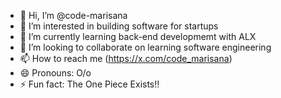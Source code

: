 - 👋 Hi, I’m @code-marisana
- 👀 I’m interested in building software for startups
- 🌱 I’m currently learning back-end developmemt with ALX
- 💞️ I’m looking to collaborate on learning software engineering
- 📫 How to reach me (https://x.com/code_marisana)
- 😄 Pronouns: O/o
- ⚡ Fun fact: The One Piece Exists!!

